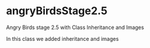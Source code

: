 # angryBirdsStage2.5
Angry Birds stage 2.5 with Class Inheritance and Images

In this class we added inheritance and images